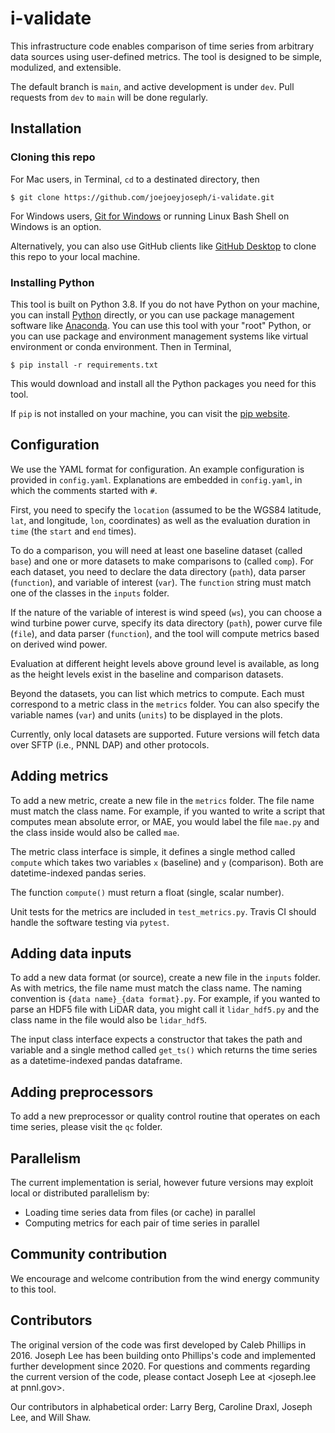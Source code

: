# i-validate

This infrastructure code enables comparison of time series from arbitrary data sources using user-defined metrics. The tool is designed to be simple, modulized, and extensible. 

The default branch is `main`, and active development is under `dev`. Pull requests from `dev` to `main` will be done regularly.

## Installation

### Cloning this repo

For Mac users, in Terminal, `cd` to a destinated directory, then

`$ git clone https://github.com/joejoeyjoseph/i-validate.git`

For Windows users, [Git for Windows](https://gitforwindows.org/) or running Linux Bash Shell on Windows is an option. 

Alternatively, you can also use GitHub clients like [GitHub Desktop](https://desktop.github.com/) to clone this repo to your local machine.

### Installing Python

This tool is built on Python 3.8. If you do not have Python on your machine, you can install [Python](https://www.python.org/) directly, or you can use package management software like [Anaconda](https://www.anaconda.com/). You can use this tool with your "root" Python, or you can use package and environment management systems like virtual environment or conda environment. Then in Terminal, 

`$ pip install -r requirements.txt`

This would download and install all the Python packages you need for this tool. 

If `pip` is not installed on your machine, you can visit the [pip website](https://pip.pypa.io/en/stable/installing/).

## Configuration

We use the YAML format for configuration. An example configuration is provided in `config.yaml`. Explanations are embedded in `config.yaml`, in which the comments started with `#`.

First, you need to specify the `location` (assumed to be the WGS84 latitude, `lat`, and longitude, `lon`, coordinates) as well as the evaluation duration in `time` (the `start` and `end` times).

To do a comparison, you will need at least one baseline dataset (called `base`) and one or more datasets to make comparisons to (called `comp`). For each dataset, you need to declare the data directory (`path`), data parser (`function`), and variable of interest (`var`). The `function` string must match one of the classes in the `inputs` folder.

If the nature of the variable of interest is wind speed (`ws`), you can choose a wind turbine power curve, specify its data directory (`path`), power curve file (`file`), and data parser (`function`), and the tool will compute metrics based on derived wind power.

Evaluation at different height levels above ground level is available, as long as the height levels exist in the baseline and comparison datasets.

Beyond the datasets, you can list which metrics to compute. Each must correspond to a metric class in the `metrics` folder. You can also specify the variable names (`var`) and units (`units`) to be displayed in the plots. 

Currently, only local datasets are supported. Future versions will fetch data over SFTP (i.e., PNNL DAP) and other protocols.

## Adding metrics

To add a new metric, create a new file in the `metrics` folder. The file name must match the class name. For example, if you wanted to write a script that computes mean absolute error, or MAE, you would label the file `mae.py` and the class inside would also be called `mae`.

The metric class interface is simple, it defines a single method called `compute` which takes two variables `x` (baseline) and `y` (comparison). Both are datetime-indexed pandas series.

The function `compute()` must return a float (single, scalar number).

Unit tests for the metrics are included in `test_metrics.py`. Travis CI should handle the software testing via `pytest`.

## Adding data inputs

To add a new data format (or source), create a new file in the `inputs` folder. As with metrics, the file name must match the class name. The naming convention is `{data name}_{data format}.py`. For example, if you wanted to parse an HDF5 file with LiDAR data, you might call it `lidar_hdf5.py` and the class name in the file would also be `lidar_hdf5`.

The input class interface expects a constructor that takes the path and variable and a single method called `get_ts()` which returns the time series as a datetime-indexed pandas dataframe.

## Adding preprocessors

To add a new preprocessor or quality control routine that operates on each time series, please visit the `qc` folder.

## Parallelism

The current implementation is serial, however future versions may exploit local or distributed parallelism by:

  * Loading time series data from files (or cache) in parallel
  * Computing metrics for each pair of time series in parallel

## Community contribution

We encourage and welcome contribution from the wind energy community to this tool.

## Contributors

The original version of the code was first developed by Caleb Phillips in 2016. Joseph Lee has been building onto Phillips's code and implemented further development since 2020. For questions and comments regarding the current version of the code, please contact Joseph Lee at <joseph.lee at pnnl.gov>.

Our contributors in alphabetical order: 
Larry Berg, Caroline Draxl, Joseph Lee, and Will Shaw. 